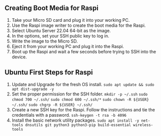 ## Creating Boot Media for Raspi
1. Take your Micro SD card and plug it into your working PC. 
2. Use the Raspi image writer to create the boot media for the Raspi. 
3. Select Ubuntu Server 22.04 64-bit as the image.
4. In the options, set your SSH public key to log in.
5. Write the image to the Micro SD.
6. Eject it from your working PC and plug it into the Raspi.
7. Boot up the Raspi and wait a few seconds before trying to SSH into the device.

## Ubuntu First Steps for Raspi
1. Update and Upgrade for the fresh OS install.
	`sudo apt update && sudo apt dist-upgrade -y`
3. Set the proper permission for the SSH folder.
	`mkdir -p ~/.ssh`
	`sudo chmod 700 ~/.ssh/`
	`sudo chmod 600 ~/.ssh/*` 
	`sudo chown -R ${USER} ~/.ssh/`
	`sudo chgrp -R ${USER} ~/.ssh/`
4. Create a new SSH key for the Raspi. Follow the instructions and tie the credentials with a password.
	`ssh-keygen -t rsa -b 4096`
6. Install the basic network utility packages.
	`sudo apt install -y net-tools dnsutils git python3 python3-pip build-essential wireless-tools`
